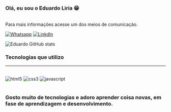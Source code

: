### Olá, eu sou o Eduardo Liria 😁
<br/>
Para mais informações acesse um dos meios de comunicação. 

[![Whatsapp](https://img.shields.io/badge/WhatsApp-25D366?style=for-the-badge&logo=whatsapp&logoColor=white)](https://api.whatsapp.com/send?phone=5527988810106&text=)
[![Linkdln](	https://img.shields.io/badge/LinkedIn-0077B5?style=for-the-badge&logo=linkedin&logoColor=white)](https://www.linkedin.com/in/eduardo-oliveira-liria-849467246/)

![Eduardo GitHub stats](https://github-readme-stats.vercel.app/api?username=eduardodevjs&show_icons=true&theme=onedark)

### Tecnologias que utilizo 
<hr>
<div style="display: inline_block"><br/>
  <img align="center" alt="html5" src="https://img.shields.io/badge/HTML5-E34F26?style=for-the-badge&logo=html5&logoColor=white">
  <img align="center" alt="css3" src="https://img.shields.io/badge/CSS3-1572B6?style=for-the-badge&logo=css3&logoColor=white">
  <img align="center" alt="javascript" src="https://img.shields.io/badge/JavaScript-323330?style=for-the-badge&logo=javascript&logoColor=F7DF1E">
</div><br/>

### Gosto muito de tecnologias e adoro aprender coisa novas, em fase de aprendizagem e desenvolvimento. 

